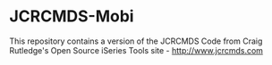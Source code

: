 # JCRCMDS-Mobi
This repository contains a version of the JCRCMDS Code from Craig Rutledge's Open Source iSeries Tools site - http://www.jcrcmds.com
